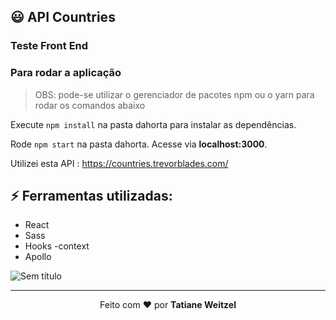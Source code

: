 ## :smiley: API Countries
  ### Teste Front End



### Para rodar a aplicação

> OBS: pode-se utilizar o gerenciador de pacotes npm ou o yarn para rodar os comandos abaixo

Execute ```npm install``` na pasta dahorta para instalar as dependências.

Rode ```npm start``` na pasta dahorta. Acesse via **localhost:3000**.

Utilizei esta API : https://countries.trevorblades.com/

## :zap: Ferramentas utilizadas:
- React
- Sass
- Hooks
-context
- Apollo



![Sem título](https://user-images.githubusercontent.com/52081179/144344557-79a64820-415d-44f6-88ba-7b6b2b62f31f.png)



 ---
 <p align="center">Feito com ❤️ por <strong>Tatiane Weitzel<p>





